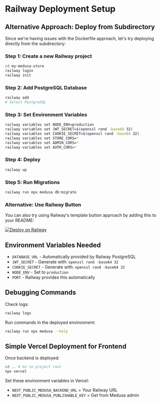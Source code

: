 # Railway Deployment Setup

## Alternative Approach: Deploy from Subdirectory

Since we're having issues with the Dockerfile approach, let's try deploying directly from the subdirectory:

### Step 1: Create a new Railway project

```bash
cd my-medusa-store
railway login
railway init
```

### Step 2: Add PostgreSQL Database

```bash
railway add
# Select PostgreSQL
```

### Step 3: Set Environment Variables

```bash
railway variables set NODE_ENV=production
railway variables set JWT_SECRET=$(openssl rand -base64 32)
railway variables set COOKIE_SECRET=$(openssl rand -base64 32)
railway variables set STORE_CORS=*
railway variables set ADMIN_CORS=*
railway variables set AUTH_CORS=*
```

### Step 4: Deploy

```bash
railway up
```

### Step 5: Run Migrations

```bash
railway run npx medusa db:migrate
```

### Alternative: Use Railway Button

You can also try using Railway's template button approach by adding this to your README:

[![Deploy on Railway](https://railway.app/button.svg)](https://railway.app/template/medusa)

## Environment Variables Needed

- `DATABASE_URL` - Automatically provided by Railway PostgreSQL
- `JWT_SECRET` - Generate with: `openssl rand -base64 32`
- `COOKIE_SECRET` - Generate with: `openssl rand -base64 32`
- `NODE_ENV` - Set to `production`
- `PORT` - Railway provides this automatically

## Debugging Commands

Check logs:
```bash
railway logs
```

Run commands in the deployed environment:
```bash
railway run npx medusa --help
```

## Simple Vercel Deployment for Frontend

Once backend is deployed:

```bash
cd .. # Go to project root
npx vercel
```

Set these environment variables in Vercel:
- `NEXT_PUBLIC_MEDUSA_BACKEND_URL` = Your Railway URL
- `NEXT_PUBLIC_MEDUSA_PUBLISHABLE_KEY` = Get from Medusa admin
